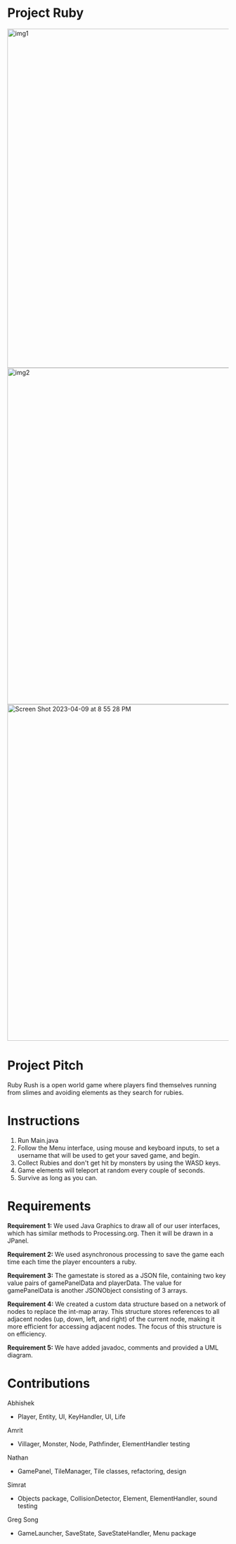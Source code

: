 # Project Ruby
<img width="771" alt="img1" src="https://user-images.githubusercontent.com/57815944/230837983-6182570e-b60a-4536-8f97-497583231af3.png">
<img width="765" alt="img2" src="https://user-images.githubusercontent.com/57815944/230838053-f700cd05-9705-4eca-9952-51cc05d635ea.png">
<img width="765" alt="Screen Shot 2023-04-09 at 8 55 28 PM" src="https://user-images.githubusercontent.com/57815944/230838209-37fd4152-a8a6-42b2-ab8d-adbc656e8361.png">

# Project Pitch
Ruby Rush is a open world game where players find themselves running from slimes and avoiding elements as they search for rubies.

# Instructions
1. Run Main.java
2. Follow the Menu interface, using mouse and keyboard inputs, to set a username that will be used to get your saved game, and begin.
3. Collect Rubies and don't get hit by monsters by using the WASD keys.
4. Game elements will teleport at random every couple of seconds.
5. Survive as long as you can.


# Requirements
**Requirement 1:** 
We used Java Graphics to draw all of our user interfaces, which has similar methods to Processing.org. Then it will be drawn in a JPanel.

**Requirement 2:** 
We used asynchronous processing to save the game each time each time the player encounters a ruby.

**Requirement 3:** 
The gamestate is stored as a JSON file, containing two key value pairs of gamePanelData and playerData. The value for gamePanelData is another JSONObject consisting of 3 arrays. 

**Requirement 4:**
We created a custom data structure based on a network of nodes to replace the int-map array. This structure stores references to all adjacent nodes (up, down, left, and right) of the current node, making it more efficient for accessing adjacent nodes. The focus of this structure is on efficiency.

**Requirement 5:** We have added javadoc, comments and provided a UML diagram.

# Contributions
Abhishek
- Player, Entity, UI, KeyHandler, UI, Life

Amrit
- Villager, Monster, Node, Pathfinder, ElementHandler testing

Nathan
- GamePanel, TileManager, Tile classes, refactoring, design

Simrat
- Objects package, CollisionDetector, Element, ElementHandler, sound testing 

Greg Song
- GameLauncher, SaveState, SaveStateHandler, Menu package


